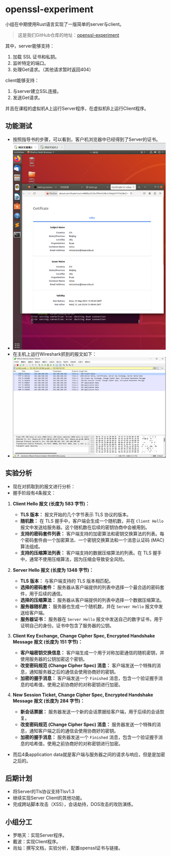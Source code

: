 # openssl-experiment

小组在中期使用Rust语言实现了一版简单的server与client。

> 这是我们GitHub仓库的地址：[openssl-experiment](https://github.com/volcaxiao/openssl-experiment)

其中，server能够支持：
1. 加载 SSL 证书和私钥。
2. 监听特定的端口。
3. 处理Get请求。（其他请求暂时返回404）

client能够支持：
1. 与server建立SSL连接。
2. 发送Get请求。

并且在课程的虚拟机A上运行Server程序，在虚拟机B上运行Client程序。

## 功能测试

- 按照指导书的步骤，可以看到，客户机浏览器中已经得到了Server的证书。
- ![alt text](image.png)
- 在主机上运行Wireshark抓到的报文如下：
- ![alt text](image-1.png)

## 实验分析

- 现在对抓取到的报文进行分析：
- 握手阶段有4条报文：

1. **Client Hello 报文 (长度为 583 字节)：**
   - **TLS 版本：** 报文开始的几个字节表示 TLS 协议的版本。
   - **随机数：** 在 TLS 握手中，客户端会生成一个随机数，并在 `Client Hello` 报文中发送给服务器。这个随机数在后续的密钥协商中会被用到。
   - **支持的密码套件列表：** 客户端支持的加密算法和密钥交换算法的列表。每个密码套件由一个加密算法、一个密钥交换算法和一个消息认证码 (MAC) 算法组成。
   - **支持的压缩算法列表：** 客户端支持的数据压缩算法的列表。在 TLS 握手中，通常不使用压缩算法，因为压缩会导致安全风险。

2. **Server Hello 报文 (长度为 1348 字节)：**
   - **TLS 版本：** 与客户端支持的 TLS 版本相匹配。
   - **选择的密码套件：** 服务器从客户端提供的列表中选择一个最合适的密码套件，用于后续的通信。
   - **选择的压缩算法：** 服务器从客户端提供的列表中选择一个数据压缩算法。
   - **服务器随机数：** 服务器也生成一个随机数，并在 `Server Hello` 报文中发送给客户端。
   - **服务器证书：** 服务器在 `Server Hello` 报文中发送自己的数字证书，用于证明自己的身份。证书中包含了服务器的公钥。

3. **Client Key Exchange, Change Cipher Spec, Encrypted Handshake Message 报文 (长度为 151 字节)：**
   - **客户端密钥交换信息：** 客户端生成一个用于对称加密通信的随机密钥，并使用服务器的公钥加密这个密钥。
   - **改变密码规范 (Change Cipher Spec) 消息：** 客户端发送一个特殊的消息，通知服务器之后的通信会使用协商好的密钥。
   - **加密的握手消息：** 客户端发送一个 `Finished` 消息，包含一个验证握手消息的哈希值，使用之前协商好的对称密钥进行加密。

4. **New Session Ticket, Change Cipher Spec, Encrypted Handshake Message 报文 (长度为 284 字节)：**
   - **新会话票据：** 服务器发送一个新的会话票据给客户端，用于后续的会话恢复。
   - **改变密码规范 (Change Cipher Spec) 消息：** 服务器发送一个特殊的消息，通知客户端之后的通信会使用协商好的密钥。
   - **加密的握手消息：** 服务器发送一个 `Finished` 消息，包含一个验证握手消息的哈希值，使用之前协商好的对称密钥进行加密。

- 而后4条application data就是客户端与服务器之间的请求与响应，但是是加密之后的。

## 后期计划

- 将Server的Tls协议支持Tlsv1.3
- 继续实现Server Client的其他功能。
- 完成跨站脚本攻击（XSS），会话劫持，DOS攻击的攻防演练。

## 小组分工

- 罗皓天：实现Server程序。
- 戴波：实现Client程序。
- 肖灿：撰写文档，实验分析，配置openssl证书与链接。
